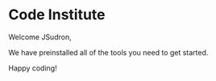 # Code Institute

Welcome JSudron,

We have preinstalled all of the tools you need to get started.

Happy coding!